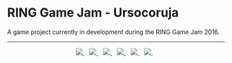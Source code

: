 # RING Game Jam - Ursocoruja

A game project currently in development during the RING Game Jam 2016.

<hr/>

<p align="center">
  <a title="João Ricardo" target="_blank" href="http://github.com/JRFLGA">
      <img src="https://avatars0.githubusercontent.com/u/3507471?s=50"/>
  </a>&nbsp;&nbsp;
  <a title="Matheus Avellar" target="_blank" href="http://github.com/MatheusAvellar">
      <img src="https://avatars0.githubusercontent.com/u/1719996?s=50"/>
  </a>&nbsp;&nbsp;
  <a title="Mauricio Leonardo" target="_blank" href="http://github.com/mauriciolfsilva">
      <img src="https://avatars0.githubusercontent.com/u/11331500?s=50"/>
  </a>&nbsp;&nbsp;
  <a title="Milena Crivella" target="_blank" href="http://github.com/MilenaCrivella">
      <img src="https://avatars0.githubusercontent.com/u/9369529?s=50"/>
  </a>&nbsp;&nbsp;
  <a title="Roberto Ramos" target="_blank" href="http://github.com/ramosroberto">
      <img src="https://placekitten.com/g/50/50"/>
  </a>&nbsp;&nbsp;
  <a title="Thiago do Prado" target="_blank" href="http://github.com/PradoTPS">
      <img src="https://avatars0.githubusercontent.com/u/11035000?s=50"/>
  </a>&nbsp;&nbsp;
</p>
